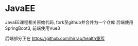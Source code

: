 # JavaEE

JavaEE课程相关原始代码, fork至github并合并为一个仓库
后端使用SpringBoot3, 前端使用Vue3

后端部分正在
https://github.com/hirrao/health重写
